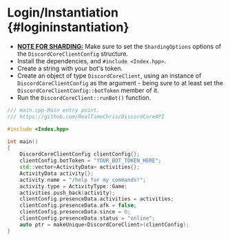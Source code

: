 Login/Instantiation {#logininstantiation}
============
- <U><B>NOTE FOR SHARDING:</B></U> Make sure to set the `ShardingOptions` options of the `DiscordCoreClientConfig` structure.
- Install the dependencies, and `#include <Index.hpp>`.
- Create a string with your bot's token.
- Create an object of type `DiscordCoreClient`, using an instance of `DiscordCoreClientConfig` as the argument - being sure to at least set the `DiscordCoreClientConfig::botToken` member of it.
- Run the `DiscordCoreClient::runBot()` function.

```cpp
/// main.cpp-Main entry point.
/// https://github.com/RealTimeChris/DiscordCoreAPI

#include <Index.hpp>

int main()
{
	DiscordCoreClientConfig clientConfig{};
	clientConfig.botToken = "YOUR_BOT_TOKEN_HERE";
	std::vector<ActivityData> activities{};
	ActivityData activity{};
	activity.name = "/help for my commands!";
	activity.type = ActivityType::Game;
	activities.push_back(activity);
	clientConfig.presenceData.activities = activities;
	clientConfig.presenceData.afk = false;
	clientConfig.presenceData.since = 0;
	clientConfig.presenceData.status = "online";
	auto ptr = makeUnique<DiscordCoreClient>(clientConfig);
}
```
